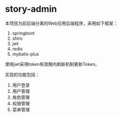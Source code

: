 # story-admin

本项目为前后端分离的Web应用后端程序，采用如下框架：
1. springboot
2. shiro
3. jwt
4. redis
5. mybatis-plus

使用jwt采用token有效期内刷新机制更新Token。

实现的功能包括：
1. 用户登录
2. 用户管理
3. 角色管理
4. 权限管理
5. 菜单管理
